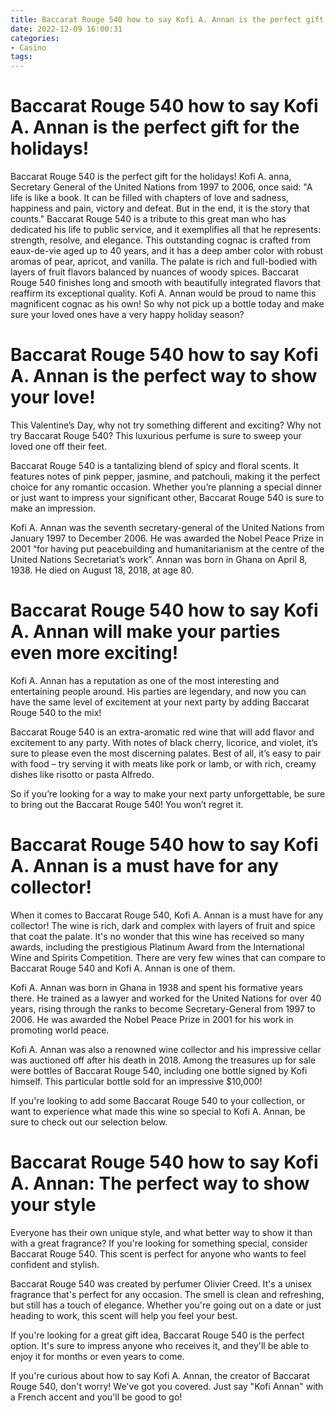 ```yaml
---
title: Baccarat Rouge 540 how to say Kofi A. Annan is the perfect gift for the holidays!
date: 2022-12-09 16:00:31
categories:
- Casino
tags:
---
```



#  Baccarat Rouge 540 how to say Kofi A. Annan is the perfect gift for the holidays!

Baccarat Rouge 540 is the perfect gift for the holidays! Kofi A.
anna, Secretary General of the United Nations from 1997 to 2006, once said:
"A life is like a book. It can be filled with chapters of love and sadness, happiness and pain, victory and defeat. But in the end, it is the story that counts."
Baccarat Rouge 540 is a tribute to this great man who has dedicated his life to public service, and it exemplifies all that he represents: strength, resolve, and elegance. 
This outstanding cognac is crafted from eaux-de-vie aged up to 40 years, and it has a deep amber color with robust aromas of pear, apricot, and vanilla. The palate is rich and full-bodied with layers of fruit flavors balanced by nuances of woody spices. Baccarat Rouge 540 finishes long and smooth with beautifully integrated flavors that reaffirm its exceptional quality.
Kofi A. Annan would be proud to name this magnificent cognac as his own! So why not pick up a bottle today and make sure your loved ones have a very happy holiday season?

#  Baccarat Rouge 540 how to say Kofi A. Annan is the perfect way to show your love!

This Valentine’s Day, why not try something different and exciting? Why not try Baccarat Rouge 540? This luxurious perfume is sure to sweep your loved one off their feet.

Baccarat Rouge 540 is a tantalizing blend of spicy and floral scents. It features notes of pink pepper, jasmine, and patchouli, making it the perfect choice for any romantic occasion. Whether you’re planning a special dinner or just want to impress your significant other, Baccarat Rouge 540 is sure to make an impression.

Kofi A. Annan was the seventh secretary-general of the United Nations from January 1997 to December 2006. He was awarded the Nobel Peace Prize in 2001 “for having put peacebuilding and humanitarianism at the centre of the United Nations Secretariat’s work”. Annan was born in Ghana on April 8, 1938. He died on August 18, 2018, at age 80.

#  Baccarat Rouge 540 how to say Kofi A. Annan will make your parties even more exciting!

Kofi A. Annan has a reputation as one of the most interesting and entertaining people around. His parties are legendary, and now you can have the same level of excitement at your next party by adding Baccarat Rouge 540 to the mix!

Baccarat Rouge 540 is an extra-aromatic red wine that will add flavor and excitement to any party. With notes of black cherry, licorice, and violet, it’s sure to please even the most discerning palates. Best of all, it’s easy to pair with food – try serving it with meats like pork or lamb, or with rich, creamy dishes like risotto or pasta Alfredo.

So if you’re looking for a way to make your next party unforgettable, be sure to bring out the Baccarat Rouge 540! You won’t regret it.

#  Baccarat Rouge 540 how to say Kofi A. Annan is a must have for any collector!

When it comes to Baccarat Rouge 540, Kofi A. Annan is a must have for any collector! The wine is rich, dark and complex with layers of fruit and spice that coat the palate. It's no wonder that this wine has received so many awards, including the prestigious Platinum Award from the International Wine and Spirits Competition. There are very few wines that can compare to Baccarat Rouge 540 and Kofi A. Annan is one of them.

Kofi A. Annan was born in Ghana in 1938 and spent his formative years there. He trained as a lawyer and worked for the United Nations for over 40 years, rising through the ranks to become Secretary-General from 1997 to 2006. He was awarded the Nobel Peace Prize in 2001 for his work in promoting world peace.

Kofi A. Annan was also a renowned wine collector and his impressive cellar was auctioned off after his death in 2018. Among the treasures up for sale were bottles of Baccarat Rouge 540, including one bottle signed by Kofi himself. This particular bottle sold for an impressive $10,000!

If you're looking to add some Baccarat Rouge 540 to your collection, or want to experience what made this wine so special to Kofi A. Annan, be sure to check out our selection below.

#  Baccarat Rouge 540 how to say Kofi A. Annan: The perfect way to show your style

Everyone has their own unique style, and what better way to show it than with a great fragrance? If you're looking for something special, consider Baccarat Rouge 540. This scent is perfect for anyone who wants to feel confident and stylish.

Baccarat Rouge 540 was created by perfumer Olivier Creed. It's a unisex fragrance that's perfect for any occasion. The smell is clean and refreshing, but still has a touch of elegance. Whether you're going out on a date or just heading to work, this scent will help you feel your best.

If you're looking for a great gift idea, Baccarat Rouge 540 is the perfect option. It's sure to impress anyone who receives it, and they'll be able to enjoy it for months or even years to come.

If you're curious about how to say Kofi A. Annan, the creator of Baccarat Rouge 540, don't worry! We've got you covered. Just say "Kofi Annan" with a French accent and you'll be good to go!